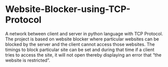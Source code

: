 # Website-Blocker-using-TCP-Protocol
A network between client and server in python language with TCP Protocol. 
The project is based on website blocker where particular websites can be blocked by the server and the client cannot access those websites. The timings to block particular site can be set and during that time if a client tries to access the site, it will not open thereby displaying an error that “the website is restricted”. 
